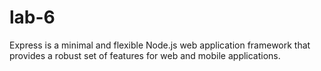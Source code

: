 # lab-6
Express is a minimal and flexible Node.js web application framework that provides a robust set of features for web and mobile applications.
